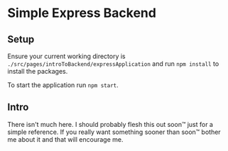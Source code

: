 # Simple Express Backend

## Setup
Ensure your current working directory is `./src/pages/introToBackend/expressApplication` and run `npm install` to install the packages.

To start the application run `npm start`.

## Intro
There isn't much here. I should probably flesh this out soon™ just for a simple reference.
If you really want something sooner than soon™ bother me about it and that will encourage me.
